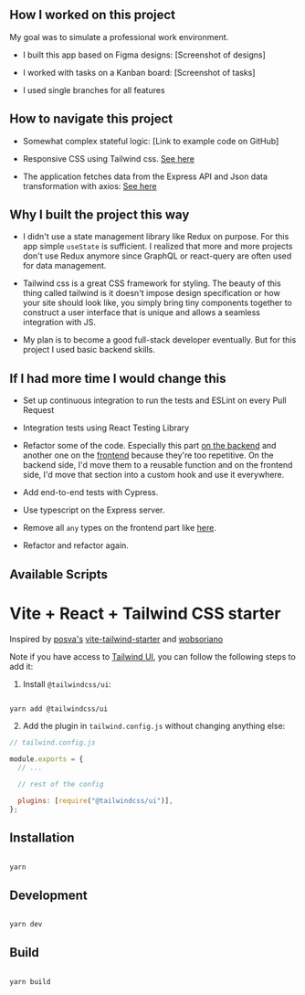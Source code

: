 ## How I worked on this project

My goal was to simulate a professional work environment.

- I built this app based on Figma designs: [Screenshot of designs]

- I worked with tasks on a Kanban board: [Screenshot of tasks]

- I used single branches for all features

## How to navigate this project

- Somewhat complex stateful logic: [Link to example code on GitHub]

- Responsive CSS using Tailwind css. [See here](https://github.com/hirwablessing/expense-tracker-client/blob/ec4b70cd4975beafb4ec5c30eb66776804f89985/src/views/Home.tsx#L32)
- The application fetches data from the Express API and Json data transformation with axios: [See here](https://github.com/hirwablessing/expense-tracker-client/blob/ec4b70cd4975beafb4ec5c30eb66776804f89985/src/services/all.service.ts#L50)

## Why I built the project this way

- I didn't use a state management library like Redux on purpose. For this app simple `useState` is sufficient. I realized that more and more projects don't use Redux anymore since GraphQL or react-query are often used for data management.

- Tailwind css is a great CSS framework for styling. The beauty of this thing called tailwind is it doesn't impose design specification or how your site should look like, you simply bring tiny components together to construct a user interface that is unique and allows a seamless integration with JS.

- My plan is to become a good full-stack developer eventually. But for this project I used basic backend skills.

## If I had more time I would change this

- Set up continuous integration to run the tests and ESLint on every Pull Request
- Integration tests using React Testing Library
- Refactor some of the code. Especially this part [on the backend](https://github.com/hirwablessing/expense-tracker-server/blob/c93a1abde3f68b9f250ad2ffe29af4c390076126/controllers/Transaction.controller.js#L22) and another one on the [frontend](https://github.com/hirwablessing/expense-tracker-client/blob/536cefd63e458e34d842777c286bff4afe2cc16a/src/components/ExpenseChart.tsx#L13) because they're too repetitive. On the backend side, I'd move them to a reusable function and on the frontend side, I'd move that section into a custom hook and use it everywhere.

- Add end-to-end tests with Cypress.

- Use typescript on the Express server.
- Remove all `any` types on the frontend part like [here](https://github.com/hirwablessing/expense-tracker-client/blob/536cefd63e458e34d842777c286bff4afe2cc16a/src/components/ExpenseChart.tsx#L17).
- Refactor and refactor again.

## Available Scripts

# Vite + React + Tailwind CSS starter

Inspired by [posva's](https://github.com/posva) [vite-tailwind-starter](https://github.com/posva/vite-tailwind-starter) and [wobsoriano](https://github.com/wobsoriano/vite-react-tailwind-starter.git)

Note if you have access to [Tailwind UI](https://tailwindui.com), you can follow the following steps to add it:

1. Install `@tailwindcss/ui`:

```sh

yarn add @tailwindcss/ui

```

2. Add the plugin in `tailwind.config.js` without changing anything else:

```js
// tailwind.config.js

module.exports = {
  // ...

  // rest of the config

  plugins: [require("@tailwindcss/ui")],
};
```

## Installation

```sh

yarn

```

## Development

```sh

yarn dev

```

## Build

```sh

yarn build

```
